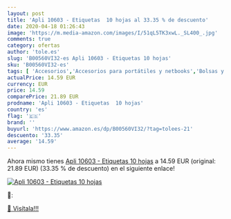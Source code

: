 ```yaml
---
layout: post
title: 'Apli 10603 - Etiquetas  10 hojas al 33.35 % de descuento'
date: 2020-04-18 01:26:43
image: 'https://m.media-amazon.com/images/I/51qL5TK3xwL._SL400_.jpg'
comments: true
category: ofertas
author: 'tole.es'
slug: 'B00560VI32-es Apli 10603 - Etiquetas 10 hojas'
sku: 'B00560VI32-es'
tags: [ 'Accesorios','Accesorios para portátiles y netbooks','Bolsas y fundas para portátiles y netbooks','Bolígrafos, lápices y útiles de escritura','Equipaje','Informática','Mochilas','Mochilas para portátiles y netbooks','Mochilas tipo casual','Oficina y papelería','Rotuladores permanentes','Rotuladores y subrayadores','apli', ]
actualPrice: 14.59 EUR
currency: EUR
price: 14.59
comparePrice: 21.89 EUR
prodname: 'Apli 10603 - Etiquetas  10 hojas'
country: 'es'
flag: '🇪🇸'
brand: ''
buyurl: 'https://www.amazon.es/dp/B00560VI32/?tag=tolees-21'
descuento: '33.35'
average: '14.59'
---
```


Ahora mismo tienes [Apli 10603 - Etiquetas  10 hojas](https://www.amazon.es/dp/B00560VI32/?tag=tolees-21) a 14.59 EUR (original: 21.89 EUR) (33.35 %  de descuento) en el siguiente enlace!

[![Apli 10603 - Etiquetas  10 hojas](https://m.media-amazon.com/images/I/51qL5TK3xwL._SL400_.jpg)](https://www.amazon.es/dp/B00560VI32/?tag=tolees-21)

🔎:


[🛒 Visítala!!!](https://www.amazon.es/dp/B00560VI32/?tag=tolees-21)
